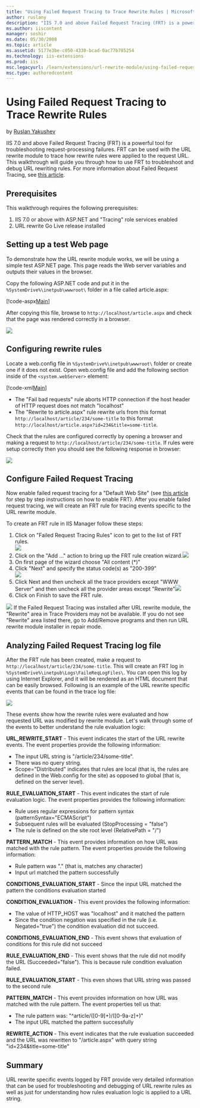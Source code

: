 ```yaml
---
title: "Using Failed Request Tracing to Trace Rewrite Rules | Microsoft Docs"
author: ruslany
description: "IIS 7.0 and above Failed Request Tracing (FRT) is a powerful tool for troubleshooting request-processing failures. FRT can be used with the URL rewrite modul..."
ms.author: iiscontent
manager: soshir
ms.date: 05/30/2008
ms.topic: article
ms.assetid: 5177e3be-c050-4330-bcad-0ac77b785254
ms.technology: iis-extensions
ms.prod: iis
msc.legacyurl: /learn/extensions/url-rewrite-module/using-failed-request-tracing-to-trace-rewrite-rules
msc.type: authoredcontent
---
```

Using Failed Request Tracing to Trace Rewrite Rules
====================
by [Ruslan Yakushev](https://github.com/ruslany)

IIS 7.0 and above Failed Request Tracing (FRT) is a powerful tool for troubleshooting request-processing failures. FRT can be used with the URL rewrite module to trace how rewrite rules were applied to the request URL. This walkthrough will guide you through how to use FRT to troubleshoot and debug URL rewriting rules. For more information about Failed Request Tracing, see [this article](../../troubleshoot/using-failed-request-tracing/troubleshooting-failed-requests-using-tracing-in-iis.md "FRT").

## Prerequisites

This walkthrough requires the following prerequisites:

1. IIS 7.0 or above with ASP.NET and "Tracing" role services enabled
2. URL rewrite Go Live release installed

## Setting up a test Web page

To demonstrate how the URL rewrite module works, we will be using a simple test ASP.NET page. This page reads the Web server variables and outputs their values in the browser.

Copy the following ASP.NET code and put it in the `%SystemDrive%\inetpub\wwwroot\` folder in a file called article.aspx:

[!code-aspx[Main](using-failed-request-tracing-to-trace-rewrite-rules/samples/sample1.aspx)]

After copying this file, browse to `http://localhost/article.aspx` and check that the page was rendered correctly in a browser.

[![](using-failed-request-tracing-to-trace-rewrite-rules/_static/image3.png)](using-failed-request-tracing-to-trace-rewrite-rules/_static/image1.png)

## Configuring rewrite rules

Locate a web.config file in `%SystemDrive%\inetpub\wwwroot\` folder or create one if it does not exist. Open web.config file and add the following section inside of the `<system.webServer>` element:


[!code-xml[Main](using-failed-request-tracing-to-trace-rewrite-rules/samples/sample2.xml)]


- The "Fail bad requests" rule aborts HTTP connection if the host header of HTTP request does not match "localhost"
- The "Rewrite to article.aspx" rule rewrite urls from this format `http://localhost/article/234/some-title` to this format `http://localhost/article.aspx?id=234&title=some-title`.

Check that the rules are configured correctly by opening a browser and making a request to `http://localhost/article/234/some-title`. If rules were setup correctly then you should see the following response in browser:

[![](using-failed-request-tracing-to-trace-rewrite-rules/_static/image7.png)](using-failed-request-tracing-to-trace-rewrite-rules/_static/image5.png)

## Configure Failed Request Tracing

Now enable failed request tracing for a "Default Web Site" (see [this article](../../troubleshoot/using-failed-request-tracing/troubleshooting-failed-requests-using-tracing-in-iis.md "FRT Documentation") for step by step instructions on how to enable FRT). After you enable failed request tracing, we will create an FRT rule for tracing events specific to the URL rewrite module.

To create an FRT rule in IIS Manager follow these steps:

1. Click on "Failed Request Tracing Rules" icon to get to the list of FRT rules.  
    [![](using-failed-request-tracing-to-trace-rewrite-rules/_static/image11.png)](using-failed-request-tracing-to-trace-rewrite-rules/_static/image9.png)
2. Click on the "Add …" action to bring up the FRT rule creation wizard.[![](using-failed-request-tracing-to-trace-rewrite-rules/_static/image15.png)](using-failed-request-tracing-to-trace-rewrite-rules/_static/image13.png)
3. On first page of the wizard choose "All content (\*)"
4. Click "Next" and specify the status code(s) as "200-399"  
    [![](using-failed-request-tracing-to-trace-rewrite-rules/_static/image19.png)](using-failed-request-tracing-to-trace-rewrite-rules/_static/image17.png)
5. Click Next and then uncheck all the trace providers except "WWW Server" and then uncheck all the provider areas except "Rewrite"[![](using-failed-request-tracing-to-trace-rewrite-rules/_static/image23.png)](using-failed-request-tracing-to-trace-rewrite-rules/_static/image21.png)
6. Click on Finish to save the FRT rule.

[![](using-failed-request-tracing-to-trace-rewrite-rules/_static/image3.gif)](using-failed-request-tracing-to-trace-rewrite-rules/_static/image1.gif) If the Failed Request Tracing was installed after URL rewrite module, the "Rewrite" area in Trace Providers may not be available. If you do not see "Rewrite" area listed there, go to Add/Remove programs and then run URL rewrite module installer in repair mode.

## Analyzing Failed Request Tracing log file

After the FRT rule has been created, make a request to `http://localhost/article/234/some-title`. This will create an FRT log in `%SystemDrive%\inetpub\Logs\FaileReqLogFiles\`. You can open this log by using Internet Explorer, and it will be rendered as an HTML document that can be easily browsed. Following is an example of the URL rewrite specific events that can be found in the trace log file:

[![](using-failed-request-tracing-to-trace-rewrite-rules/_static/image27.png)](using-failed-request-tracing-to-trace-rewrite-rules/_static/image25.png)

These events show how the rewrite rules were evaluated and how requested URL was modified by rewrite module. Let's walk through some of the events to better understand the rule evaluation logic:

**URL\_REWRITE\_START** - This event indicates the start of the URL rewrite events. The event properties provide the following information:

- The input URL string is "/article/234/some-title".
- There was no query string.
- Scope="Distributed" indicates that rules are local (that is, the rules are defined in the Web.config for the site) as opposed to global (that is, defined on the server level).

**RULE\_EVALUATION\_START** - This event indicates the start of rule evaluation logic. The event properties provides the following information:

- Rule uses regular expressions for pattern syntax (patternSyntax="ECMAScript")
- Subsequent rules will be evaluated (StopProcessing = "false")
- The rule is defined on the site root level (RelativePath = "/")

**PATTERN\_MATCH** - This event provides information on how URL was matched with the rule pattern. The event properties provide the following information:

- Rule pattern was "." (that is, matches any character)
- Input url matched the pattern successfully

**CONDITIONS\_EVALUATION\_START** - Since the input URL matched the pattern the conditions evaluation started

**CONDITION\_EVALUATION** - This event provides the following information:

- The value of HTTP\_HOST was "localhost" and it matched the pattern
- Since the condition negation was specified in the rule (i.e. Negated="true") the condition evaluation did not succeed.

**CONDITIONS\_EVALUATION\_END** - This event shows that evaluation of conditions for this rule did not succeed

**RULE\_EVALUATION\_END** - This event shows that the rule did not modify the URL (Succeeded="false"). This is because rule condition evaluation failed.

**RULE\_EVALUATION\_START** - This even shows that URL string was passed to the second rule

**PATTERN\_MATCH** - This event provides information on how URL was matched with the rule pattern. The event properties tell us that:

- The rule pattern was: "^article/([0-9]+)/([0-9a-z]+)"
- The input URL matched the pattern successfully

**REWRITE\_ACTION** - This event indicates that the rule evaluation succeeded and the URL was rewritten to "/article.aspx" with query string "id=234&amp;title=some-title"

## Summary

URL rewrite specific events logged by FRT provide very detailed information that can be used for troubleshooting and debugging of URL rewrite rules as well as just for understanding how rules evaluation logic is applied to a URL string.